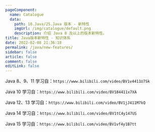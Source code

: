 ```yaml
---
pageComponent: 
  name: Catalogue
  data: 
    path: 10.Java/25.Java 版本 - 新特性
    imgUrl: /img/catalogue/default.png
    description: 介绍 Java 8 及以上的版本新特性。
title: Java版本新特性 - 知识体系
date: 2022-02-08 21:36:18
permalink: /java/new-features/
sidebar: false
article: false
comment: false
editLink: false
---
```


Java 8、9、11 学习自：`https://www.bilibili.com/video/BV1v4411U7Sk`

Java 10 学习自：`https://www.bilibili.com/video/BV184411x7XA`

Java 12、13 学习自：`https://www.bilibili.com/video/BV1jJ411M7kQ`

Java 14 学习自：`https://www.bilibili.com/video/BV1tC4y147US`

Java 15 学习自：`https://www.bilibili.com/video/BV1vf4y1B7tt`